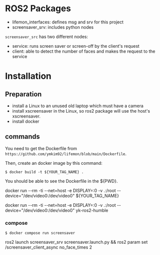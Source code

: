 # ROS2 Packages

- lifemon_interfaces: defines msg and srv for this project
- screensaver_srv: includes python nodes

`screensaver_src` has two different nodes:
- service: runs screen saver or screen-off by the client's request
- client: able to detect the number of faces and makes the request to the service

# Installation

## Preparation
- install a Linux to an unused old laptop which must have a camera
- install xscreensaver in the Linux, so ros2 package will use the host's xscreensaver.
- install docker

## commands
You need to get the Dockerfile from `https://github.com/ymkim92/lifemon/blob/main/Dockerfile`.

Then, create an docker image by this command:
```
$ docker build -t ${YOUR_TAG_NAME} .
```
You should be able to see the Dockerfile in the ${PWD}.


docker run --rm -ti --net=host -e DISPLAY=:0 -v .:/root --device="/dev/video0:/dev/video0" ${YOUR_TAG_NAME}

docker run --rm -ti --net=host -e DISPLAY=:0 -v .:/root --device="/dev/video0:/dev/video0" yk-ros2-humble

### compose
```
$ docker compose run screensaver
```


ros2 launch screensaver_srv screensaver.launch.py && ros2 param set /screensaver_client_async no_face_times 2